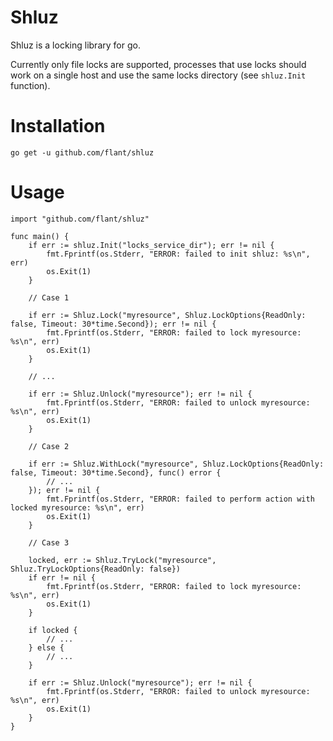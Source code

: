 # Shluz

Shluz is a locking library for go.

Currently only file locks are supported, processes that use locks should work on a single host and use the same locks directory (see `shluz.Init` function).

# Installation

```
go get -u github.com/flant/shluz
```

# Usage

```
import "github.com/flant/shluz"

func main() {
	if err := shluz.Init("locks_service_dir"); err != nil {
		fmt.Fprintf(os.Stderr, "ERROR: failed to init shluz: %s\n", err)
		os.Exit(1)
	}

	// Case 1

	if err := Shluz.Lock("myresource", Shluz.LockOptions{ReadOnly: false, Timeout: 30*time.Second}); err != nil {
		fmt.Fprintf(os.Stderr, "ERROR: failed to lock myresource: %s\n", err)
		os.Exit(1)
	}

	// ...

	if err := Shluz.Unlock("myresource"); err != nil {
		fmt.Fprintf(os.Stderr, "ERROR: failed to unlock myresource: %s\n", err)
		os.Exit(1)
	}

	// Case 2

	if err := Shluz.WithLock("myresource", Shluz.LockOptions{ReadOnly: false, Timeout: 30*time.Second}, func() error {
		// ...
	}); err != nil {
		fmt.Fprintf(os.Stderr, "ERROR: failed to perform action with locked myresource: %s\n", err)
		os.Exit(1)
	}

	// Case 3

	locked, err := Shluz.TryLock("myresource", Shluz.TryLockOptions{ReadOnly: false})
	if err != nil {
		fmt.Fprintf(os.Stderr, "ERROR: failed to lock myresource: %s\n", err)
		os.Exit(1)
	}

	if locked {
		// ...
	} else {
		// ...
	}

	if err := Shluz.Unlock("myresource"); err != nil {
		fmt.Fprintf(os.Stderr, "ERROR: failed to unlock myresource: %s\n", err)
		os.Exit(1)
	}
}
```
